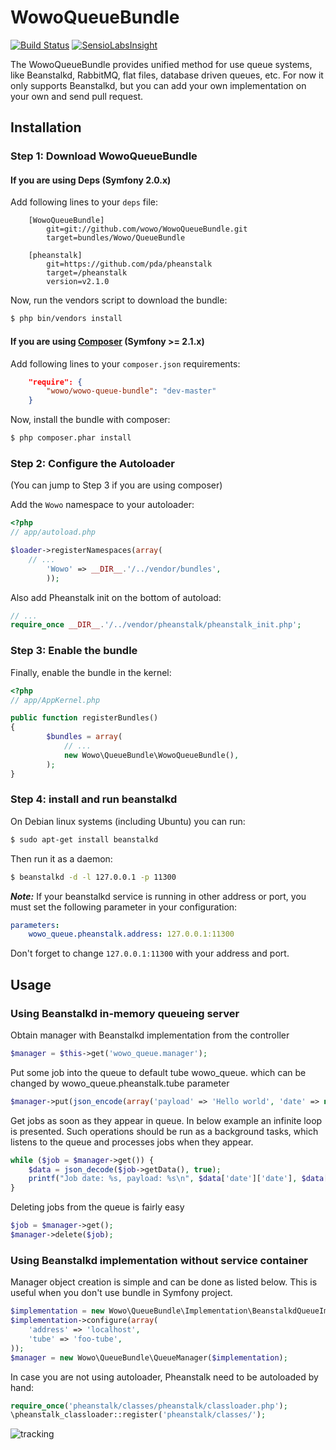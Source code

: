 # WowoQueueBundle

[![Build Status](https://secure.travis-ci.org/wowo/WowoQueueBundle.png)](https://secure.travis-ci.org/wowo/WowoQueueBundle)
[![SensioLabsInsight](https://insight.sensiolabs.com/projects/9ba7fbb3-c52a-4003-a477-5dc919012697/big.png)](https://insight.sensiolabs.com/projects/9ba7fbb3-c52a-4003-a477-5dc919012697)

The WowoQueueBundle provides unified method for use queue systems, like Beanstalkd, RabbitMQ, flat files,
database driven queues, etc. For now it only supports Beanstalkd, but you can add your own implementation
on your own and send pull request.

## Installation

### Step 1: Download WowoQueueBundle

#### If you are using Deps (Symfony 2.0.x)

Add following lines to your `deps` file:

```
    [WowoQueueBundle]
        git=git://github.com/wowo/WowoQueueBundle.git
        target=bundles/Wowo/QueueBundle

    [pheanstalk]
        git=https://github.com/pda/pheanstalk
        target=/pheanstalk
        version=v2.1.0

```
Now, run the vendors script to download the bundle:

``` bash
$ php bin/vendors install
```

#### If you are using [Composer](http://getcomposer.org/) (Symfony >= 2.1.x)

Add following lines to your `composer.json` requirements:

``` json
    "require": {
        "wowo/wowo-queue-bundle": "dev-master"
    }

```
Now, install the bundle with composer:

``` bash
$ php composer.phar install
```

### Step 2: Configure the Autoloader

(You can jump to Step 3 if you are using composer)

Add the `Wowo` namespace to your autoloader:

``` php
<?php
// app/autoload.php

$loader->registerNamespaces(array(
    // ...
        'Wowo' => __DIR__.'/../vendor/bundles',
        ));
```

Also add Pheanstalk init on the bottom of autoload:

``` php
// ...
require_once __DIR__.'/../vendor/pheanstalk/pheanstalk_init.php';
```

### Step 3: Enable the bundle

Finally, enable the bundle in the kernel:

``` php
<?php
// app/AppKernel.php

public function registerBundles()
{
        $bundles = array(
            // ...
            new Wowo\QueueBundle\WowoQueueBundle(),
        );
}
```
### Step 4: install and run beanstalkd

On Debian linux systems (including Ubuntu) you can run:

``` bash
$ sudo apt-get install beanstalkd
```

Then run it as a daemon:

``` bash
$ beanstalkd -d -l 127.0.0.1 -p 11300
```

***Note:*** If your beanstalkd service is running in other address or port, you must set the following parameter in your configuration:

``` yaml
parameters:
    wowo_queue.pheanstalk.address: 127.0.0.1:11300
```

Don't forget to change ``` 127.0.0.1:11300 ``` with your address and port.

## Usage

### Using Beanstalkd in-memory queueing server

Obtain manager with Beanstalkd implementation from the controller

``` php
$manager = $this->get('wowo_queue.manager');
```

Put some job into the queue to default tube wowo_queue. which can be changed by wowo_queue.pheanstalk.tube parameter

``` php
$manager->put(json_encode(array('payload' => 'Hello world', 'date' => new \DateTime())));
```

Get jobs as soon as they appear in queue. In below example an infinite loop is presented.
Such operations should be run as a background tasks, which listens to the queue and processes jobs when they appear.

``` php
while ($job = $manager->get()) {
    $data = json_decode($job->getData(), true);
    printf("Job date: %s, payload: %s\n", $data['date']['date'], $data['payload']);
}
```

Deleting jobs from the queue is fairly easy

``` php
$job = $manager->get();
$manager->delete($job);
```

### Using Beanstalkd implementation without service container

Manager object creation is simple and can be done as listed below.
This is useful when you don't use bundle in Symfony project.

``` php
$implementation = new Wowo\QueueBundle\Implementation\BeanstalkdQueueImplementation();
$implementation->configure(array(
    'address' => 'localhost',
    'tube' => 'foo-tube',
));
$manager = new Wowo\QueueBundle\QueueManager($implementation);
```

In case you are not using autoloader, Pheanstalk need to be autoloaded by hand:

``` php
require_once('pheanstalk/classes/pheanstalk/classloader.php');
\pheanstalk_classloader::register('pheanstalk/classes/');
```


![tracking](http://visitspy.net/spot/d9dd2644/track)

